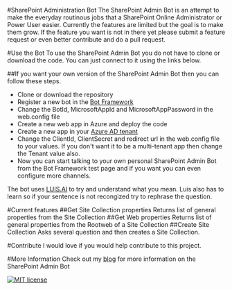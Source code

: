 #SharePoint Administration Bot
The SharePoint Admin Bot is an attempt to make the everyday routinous jobs that a SharePoint Online Administrator or Power User easier.
Currently the features are limited but the goal is to make them grow. If the feature you want is not in there yet please submit a feature request or even better contribute and do a pull request.

#Use the Bot
To use the SharePoint Admin Bot you do not have to clone or download the code. You can just connect to it using the links below.


##If you want your own version of the SharePoint Admin Bot then you can follow these steps.
* Clone or download the repository
* Register a new bot in the [Bot Framework](https://dev.botframework.com/) 
* Change the BotId, MicrosoftAppId and MicrosoftAppPassword in the web.config file
* Create a new web app in Azure and deploy the code
* Create a new app in your [Azure AD tenant](https://docs.microsoft.com/en-us/azure/app-service-mobile/app-service-mobile-how-to-configure-active-directory-authentication)
* Change the ClientId, ClientSecret and redirect url in the web.config file to your values. If you don't want it to be a multi-tenant app then change the Tenant value also.
* Now you can start talking to your own personal SharePoint Admin Bot from the Bot Framework test page and if you want you can even configure more channels.


The bot uses [LUIS.AI](https://www.luis.ai) to try and understand what you mean. Luis also has to learn so if your sentence is not recongized try to rephrase the question.



#Current features
##Get Site Collection properties
Returns list of general properties from the Site Collection
##Get Web properties
Returns list of general properties from the Rootweb of a Site Collection
##Create Site Collection
Asks several question and then creates a Site Collection.


#Contribute
I would love if you would help contribute to this project. 

#More Information
Check out my [blog](https://www.rickvanrousselt.com/) for more information on the SharePoint Admin Bot


[![MIT license](https://img.shields.io/npm/l/express.svg)](https://github.com/RickVanRousselt/SharePointAdminBot/blob/master/LICENSE)

